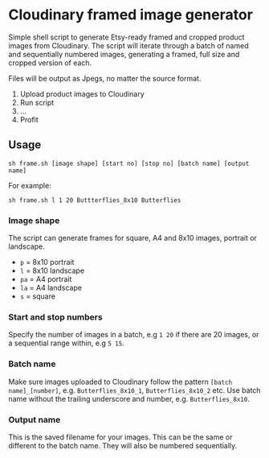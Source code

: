 # Cloudinary framed image generator

Simple shell script to generate Etsy-ready framed and cropped product images from Cloudinary. The script will iterate through a batch of named and sequentially numbered images, generating a framed, full size and cropped version of each. 

Files will be output as Jpegs, no matter the source format.

1. Upload product images to Cloudinary
2. Run script
3. ...
4. Profit

## Usage

```
sh frame.sh [image shape] [start no] [stop no] [batch name] [output name]
```

For example:

```
sh frame.sh l 1 20 Buttterflies_8x10 Butterflies
```
### Image shape

The script can generate frames for square, A4 and 8x10 images, portrait or landscape.
* ```p``` = 8x10 portrait
* ```l``` = 8x10 landscape
* ```pa``` = A4 portrait
* ```la``` = A4 landscape
* ```s``` = square

### Start and stop numbers

Specify the number of images in a batch, e.g ```1 20``` if there are 20 images, or a sequential range within, e.g ```5 15```.

### Batch name

Make sure images uploaded to Cloudinary follow the pattern ```[batch name]_[number]```, e.g. ```Butterflies_8x10_1```, ```Butterflies_8x10_2``` etc. Use batch name without the trailing underscore and number, e.g. ```Butterflies_8x10```.

### Output name

This is the saved filename for your images. This can be the same or different to the batch name. They will also be numbered sequentially.
